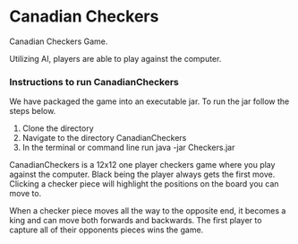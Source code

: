 # Canadian Checkers
Canadian Checkers Game.

Utilizing AI, players are able to play against the computer.

<h3>Instructions to run CanadianCheckers</h3>
<p>We have packaged the game into an executable jar. To run the jar follow the steps below.</p>
<ol>
<li>Clone the directory</li>
<li>Navigate to the directory CanadianCheckers</li>
<li>In the terminal or command line run java -jar Checkers.jar</li>
</ol>

<p>CanadianCheckers is a 12x12 one player checkers game where you play against the computer. Black being the player always gets the first move. Clicking a checker piece will highlight the positions on the board you can move to.</p>

<p>When a checker piece moves all the way to the opposite end, it becomes a king and can move both forwards and backwards. The first player to capture all of their opponents pieces wins the game.</p>